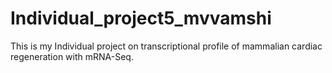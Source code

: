 # Individual_project5_mvvamshi
This is my Individual project on transcriptional profile of mammalian cardiac regeneration with mRNA-Seq. 
